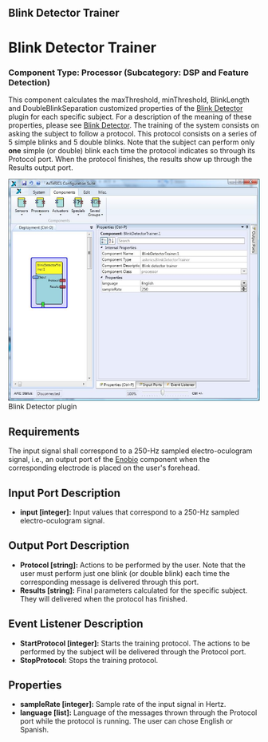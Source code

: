 ##

## Blink Detector Trainer

# Blink Detector Trainer

### Component Type: Processor (Subcategory: DSP and Feature Detection)

This component calculates the maxThreshold, minThreshold, BlinkLength and DoubleBlinkSeparation customized properties of the [Blink Detector](../processors/BlinkDetector.htm) plugin for each specific subject. For a description of the meaning of these properties, please see [Blink Detector](../processors/BlinkDetector.htm). The training of the system consists on asking the subject to follow a protocol. This protocol consists on a series of 5 simple blinks and 5 double blinks. Note that the subject can perform only **one** simple (or double) blink each time the protocol indicates so through its Protocol port. When the protocol finishes, the results show up through the Results output port.

![Screenshot: Blink Detector Trainer plugin](./img/BlinkDetectorTrainer.jpg "Screenshot: Blink Detector Trainer plugin")  
Blink Detector plugin

## Requirements

The input signal shall correspond to a 250-Hz sampled electro-oculogram signal, i.e., an output port of the [Enobio](../sensors/Enobio.htm) component when the corresponding electrode is placed on the user's forehead.

## Input Port Description

- **input \[integer\]:** Input values that correspond to a 250-Hz sampled electro-oculogram signal.

## Output Port Description

- **Protocol \[string\]:** Actions to be performed by the user. Note that the user must perform just one blink (or double blink) each time the corresponding message is delivered through this port.
- **Results \[string\]:** Final parameters calculated for the specific subject. They will delivered when the protocol has finished.

## Event Listener Description

- **StartProtocol \[integer\]:** Starts the training protocol. The actions to be performed by the subject will be delivered through the Protocol port.
- **StopProtocol:** Stops the training protocol.

## Properties

- **sampleRate \[integer\]:** Sample rate of the input signal in Hertz.
- **language \[list\]:** Language of the messages thrown through the Protocol port while the protocol is running. The user can chose English or Spanish.
